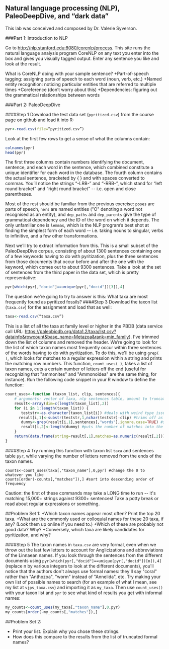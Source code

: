 ## Natural language processing (NLP), PaleoDeepDive, and “dark data”

This lab was conceived and composed by Dr. Valerie Syverson.

###Part 1: Introduction to NLP

Go to http://nlp.stanford.edu:8080/corenlp/process. This site runs the natural language analysis program CoreNLP on any text you enter into the box and gives you visually tagged output. Enter any sentence you like and look at the result.

What is CoreNLP doing with your sample sentence?
+Part-of-speech tagging: assigning parts of speech to each word (noun, verb, etc.)
+Named entity recognition: noticing particular entities that are referred to multiple times
+Coreference (don’t worry about this)
+Dependencies: figuring out the grammatical relationships between words

###Part 2: PaleoDeepDive

####Step 1
Download the test data set (````pyritized.csv````) from the course page on github and load it into R:
````R
pyr<-read.csv(file=“pyritized.csv”)
````
Look at the first few rows to get a sense of what the columns contain:
````R
colnames(pyr)
head(pyr)
````
The first three columns contain numbers identifying the document, sentence, and each word in the sentence, which combined constitute a unique identifier for each word in the database.
The fourth column contains the actual sentence, bracketed by { } and with spaces converted to commas. You’ll notice the strings “-LRB-” and “-RRB-”, which stand for “left round bracket” and “right round bracket” -- i.e. open and close parentheses.

Most of the rest should be familiar from the previous exercise: ````poses```` are parts of speech, ````ners```` are named entities ("O" denoting a word not recognised as an entity), and ````dep_paths```` and ````dep_parents```` give the type of grammatical dependency and the ID of the word on which it depends. The only unfamiliar one is ````lemmas````, which is the NLP program’s best shot at finding the simplest form of each word -- i.e. taking nouns to singular, verbs to infinitive, and a few other transformations.

Next we’ll try to extract information from this. This is a small subset of the PaleoDeepDive corpus, consisting of about 1300 sentences containing one of a few keywords having to do with pyritization, plus the three sentences from those documents that occur before and after the one with the keyword, which comes out to about 9300 sentences. Take a look at the set of sentences from the third paper in the data set, which is pretty representative:
````R
pyr[which(pyr[,"docid"]==unique(pyr[,"docid"])[3]),4]
````
The question we’re going to try to answer is this: What taxa are most frequently found as pyritized fossils?
####Step 3
Download the taxon list (````taxa.csv````) for the assignment and load that as well:
````R
taxa<-read.csv(“taxa.csv”)
````
This is a list of all the taxa at family level or higher in the PBDB (data service call URL: https://paleobiodb.org/data1.2/taxa/list.csv?datainfo&rowcount&base_name=Metazoa&rank=min_family). I've trimmed down the list of columns and removed the header. We’re going to look for the list of which taxon names most frequently occur within three sentences of the words having to do with pyritization. To do this, we'll be using ````grep( )````, which looks for matches to a regular expression within a string and prints the matching row numbers.
This function, ````count_uses( )````, takes a list of taxon names, cuts a certain number of letters off the end (useful for recognizing that "ammonites" and "Ammonoidea" are the same thing, for instance). Run the following code snippet in your R window to define the function:
````R
count_uses<-function (taxon_list, clip, sentences){
    # arguments: vector of taxa, nlp sentences table, amount to truncate end of taxon names
    result<-array(dim=c(length(taxon_list),2))
    for (i in 1:length(taxon_list)) {
       teststr<-as.character(taxon_list[i]) #deals with weird type issues
      result[i,1]<-substr(teststr,1,nchar(teststr)-clip) #trims off as many characters as specified and puts it into the table
       dummy<-grep(result[i,1],sentences[,"words"],ignore.case=TRUE) #searches all sentences in the table for the resulting string
       result[i,2]<-length(dummy) #puts the number of matches into the table
    }
    return(data.frame(string=result[,1],matches=as.numeric(result[,2])))
}
````
####Step 4
Try running this function with taxon list ````taxa```` and sentences table ````pyr````, while varying the number of letters removed from the ends of the taxon names. 
````
counts<-count_uses(taxa[,"taxon_name"],0,pyr) #change the 0 to whatever you like
counts[order(-counts[,"matches"]),] #sort into descending order of frequency
````
Caution: the first of these commands may take a LONG time to run -- it's matching 15,000+ strings against 9300+ sentences! Take a potty break or read about regular expressions or something.

##Problem Set 1:
+Which taxon names appear most often? Print the top 20 taxa.
+What are the commonly used or colloquial names for these 20 taxa, if any? (Look them up online if you need to.)
+Which of these are probably not good data? Why? 
+Conversely, which taxa are likely candidates for pyritization, and why?

####Step 5
The taxon names in ````taxa.csv```` are very formal, even when we throw out the last few letters to account for Anglicizations and abbreviations of the Linnaean names. If you look through the sentences from the different documents using ````pyr[which(pyr[,"docid"]==unique(pyr[,"docid"])[n]),4]```` (replace n by various integers to look at the different documents), you'll notice that the authors don't always use formal names: they'll say "coral" rather than "Anthozoa", "worm" instead of "Annelida", etc. Try making your own list of possible names to search (for an example of what I mean, see my list at ````vjps_taxa.csv````) and importing it as ````my_taxa````. Then use ````count_uses()```` with your taxon list and ````pyr```` to see what kind of results you get with informal names:
````R
my_counts<-count_uses(my_taxa[,"taxon_name"],0,pyr)
my_counts[order(-my_counts[,"matches"]),]
````
##Problem Set 2:
+ Print your list. Explain why you chose these strings.
+ How does this compare to the results from the list of truncated formal names?
